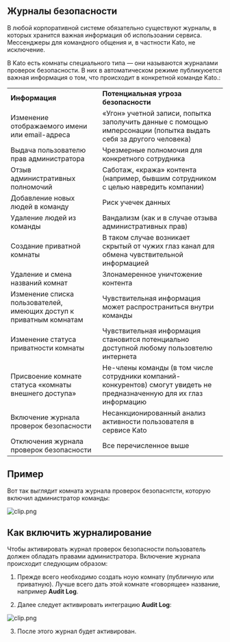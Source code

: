 ## Журналы безопасности

В любой корпоративной системе обязательно существуют журналы, в которых хранится важная информация об использоании сервиса. Мессенджеры для командного общения и, в частности Kato, не исключение.

В Kato есть комнаты специального типа — они называются журналами проверок безопасности. В них в автоматическом режиме публикуюется важная информация о том, что происходит в конкретной команде Kato.:

<table>
    <tr>
        <td><b>Информация</b></td>
        <td><b>Потенциальная угроза безопасности</b></td>
    </tr>
    <tr>
        <td>Изменение отображаемого имени или email-адреса</td>
        <td>«Угон» учетной записи, попытка заполучить данные с помощью имперсонации (попытка выдать себя за другого человека)</td>
    </tr>
    <tr>
        <td>Выдача пользователю прав администратора</td>
        <td>Чрезмерные полномочия для конкретного сотрудника</td>
    </tr>
    <tr>
        <td>Отзыв административных полномочий</td>
        <td>Саботаж, «кража» контента (например, бывшим сотрудником с целью навредить компании)</td>
    </tr>
    <tr>
        <td>Добавление новых людей в команду</td>
        <td>Риск учечек данных</td>
    </tr>
    <tr>
        <td>Удаление людей из команды</td>
        <td>Вандализм (как и в случае отзыва административных прав)</td>
    </tr>
    <tr>
        <td>Создание приватной комнаты</td>
        <td>В таком случае возникает скрытый от чужих глаз канал для обмена чувствительной информацией</td>
    </tr>
    <tr>
        <td>Удаление и смена названий комнат</td>
        <td>Злонамеренное уничтожение контента</td>
    </tr>
    <tr>
        <td>Изменение списка пользователей, имеющих доступ к приватным комнатам</td>
        <td>Чувствительная информация может распространиться внутри команды</td>
    </tr>
    <tr>
        <td>Изменение статуса приватности комнаты</td>
        <td>Чувствительная информация становится потенциально доступной любому пользовтелю интернета</td>
    </tr>
    <tr>
        <td>Присвоение комнате статуса «комнаты внешнего доступа»</td>
        <td>Не-члены команды (в том числе сотрудники компаний-конкурентов) смогут увидеть не предназначенную для их глаз информацию</td>
    </tr>
    <tr>
        <td>Включение журнала проверок безопасности</td>
        <td>Несанкционированный анализ активности пользователя в сервисе Kato</td>
    </tr>
    <tr>
        <td>Отключения журнала проверок безопасности</td>
        <td>Все перечисленное выше</td>
    </tr>
</table>

## Пример

Вот так выглядит комната журнала проверок безопаснтсти, которую включил администратор команды:

 ![clip.png](https://s3.amazonaws.com/kato-share/dbadff7e6df31ee34b53eb3bae1bbc9f8a3b51e8ede6828f14b02adbe9050d79/clip.png)
 
## Как включить журналирование

Чтобы активировать журнал проверок безопасности пользователь должен обладать правами администратора. Включение журнала происходит следующим образом:

1. Прежде всего необходимо создать ноую комнату (публичную или приватную). Лучше всего дать этой комнате «говорящее» название, например **Audit Log**.

2. Далее следует активировать интеграцию **Audit Log**:

 ![clip.png](https://s3.amazonaws.com/kato-share/dc3dca0aa398f2d962001cf94f9d7b1fd0d0000fe502bb9b8dfa229b6194cb67/clip.png)

3. После этого журнал будет активирован.

